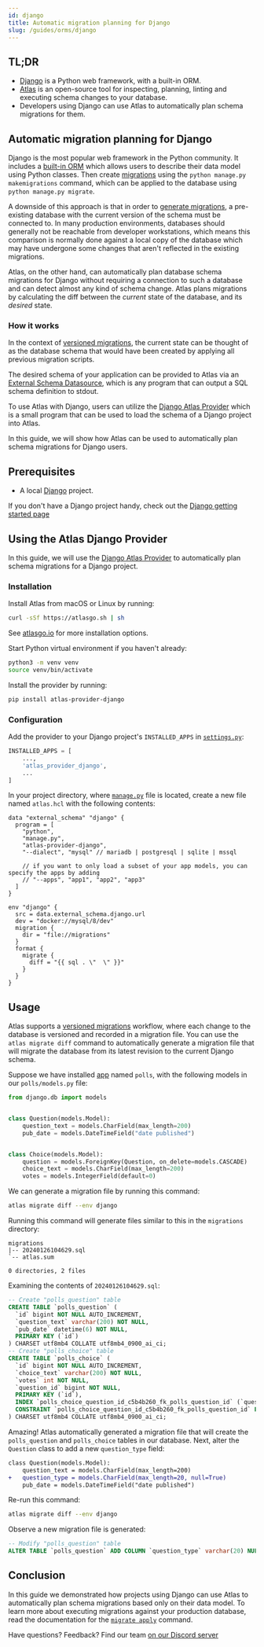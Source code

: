 ```yaml
---
id: django
title: Automatic migration planning for Django
slug: /guides/orms/django
---
```


## TL;DR
* [Django](https://www.djangoproject.com) is a Python web framework, with a built-in ORM.
* [Atlas](https://atlasgo.io) is an open-source tool for inspecting, planning, linting and
  executing schema changes to your database.
* Developers using Django can use Atlas to automatically plan schema migrations
  for them.

## Automatic migration planning for Django
Django is the most popular web framework in the Python community. It includes a [built-in ORM](https://docs.djangoproject.com/en/5.0/#the-model-layer)
which allows users to describe their data model using Python classes. Then create [migrations](https://docs.djangoproject.com/en/5.0/topics/migrations)
using the `python manage.py makemigrations` command, which can be applied to the database using `python manage.py migrate`.

A downside of this approach is that in order to [generate migrations](https://docs.djangoproject.com/en/5.0/ref/django-admin/#django-admin-makemigrations),
a pre-existing database with the current version of the schema must be connected to.
In many production environments, databases should generally not be reachable from developer workstations,
which means this comparison is normally done against a local copy of the database which may have
undergone some changes that aren't reflected in the existing migrations.

Atlas, on the other hand, can automatically plan database schema migrations for Django
without requiring a connection to such a database and can detect almost any kind of schema change.
Atlas plans migrations by calculating the diff between the _current_ state of the database,
and its _desired_ state.

### How it works

In the context of [versioned migrations](/concepts/declarative-vs-versioned#versioned-migrations),
the current state can be thought of as the database schema that would have
been created by applying all previous migration scripts.

The desired schema of your application can be provided to Atlas via an [External Schema Datasource](/atlas-schema/projects#data-source-external_schema),
which is any program that can output a SQL schema definition to stdout.

To use Atlas with Django, users can utilize the [Django Atlas Provider](https://github.com/ariga/atlas-provider-django)
which is a small program that can be used to load the schema of a Django project into Atlas.

In this guide, we will show how Atlas can be used to automatically plan schema migrations for Django users.


## Prerequisites

* A local [Django](https://www.djangoproject.com) project.

If you don't have a Django project handy, check out the [Django getting started page](https://docs.djangoproject.com/en/5.0/intro/tutorial01/)

## Using the Atlas Django Provider

In this guide, we will use the [Django Atlas Provider](https://github.com/ariga/atlas-provider-django)
to automatically plan schema migrations for a Django project.

### Installation

Install Atlas from macOS or Linux by running:
```bash
curl -sSf https://atlasgo.sh | sh
```
See [atlasgo.io](https://atlasgo.io/getting-started#installation) for more installation options.

Start Python virtual environment if you haven't already:
```bash
python3 -m venv venv
source venv/bin/activate
```

Install the provider by running:
```bash
pip install atlas-provider-django
``` 

### Configuration

Add the provider to your Django project's `INSTALLED_APPS` in [`settings.py`](https://docs.djangoproject.com/en/5.0/topics/settings/):

```python
INSTALLED_APPS = [
    ...,
    'atlas_provider_django',
    ...
]
```

In your project directory, where [`manage.py`](https://docs.djangoproject.com/en/5.0/ref/django-admin/) file is located, 
create a new file named `atlas.hcl` with the following contents:

```hcl
data "external_schema" "django" {
  program = [
    "python",
    "manage.py",
    "atlas-provider-django",
    "--dialect", "mysql" // mariadb | postgresql | sqlite | mssql
    
    // if you want to only load a subset of your app models, you can specify the apps by adding
    // "--apps", "app1", "app2", "app3"
  ]
}

env "django" {
  src = data.external_schema.django.url
  dev = "docker://mysql/8/dev"
  migration {
    dir = "file://migrations"
  }
  format {
    migrate {
      diff = "{{ sql . \"  \" }}"
    }
  }
}
```

## Usage

Atlas supports a [versioned migrations](/concepts/declarative-vs-versioned#versioned-migrations)
workflow, where each change to the database is versioned and recorded in a migration file. You can use the
`atlas migrate diff` command to automatically generate a migration file that will migrate the database
from its latest revision to the current Django schema.

Suppose we have installed [app](https://docs.djangoproject.com/en/5.0/ref/applications/) named `polls`, 
with the following models in our `polls/models.py` file:

```python
from django.db import models


class Question(models.Model):
    question_text = models.CharField(max_length=200)
    pub_date = models.DateTimeField("date published")


class Choice(models.Model):
    question = models.ForeignKey(Question, on_delete=models.CASCADE)
    choice_text = models.CharField(max_length=200)
    votes = models.IntegerField(default=0)
```

We can generate a migration file by running this command:

```bash
atlas migrate diff --env django
```

Running this command will generate files similar to this in the `migrations` directory:

```
migrations
|-- 20240126104629.sql
`-- atlas.sum

0 directories, 2 files
```

Examining the contents of `20240126104629.sql`:

```sql
-- Create "polls_question" table
CREATE TABLE `polls_question` (
  `id` bigint NOT NULL AUTO_INCREMENT,
  `question_text` varchar(200) NOT NULL,
  `pub_date` datetime(6) NOT NULL,
  PRIMARY KEY (`id`)
) CHARSET utf8mb4 COLLATE utf8mb4_0900_ai_ci;
-- Create "polls_choice" table
CREATE TABLE `polls_choice` (
  `id` bigint NOT NULL AUTO_INCREMENT,
  `choice_text` varchar(200) NOT NULL,
  `votes` int NOT NULL,
  `question_id` bigint NOT NULL,
  PRIMARY KEY (`id`),
  INDEX `polls_choice_question_id_c5b4b260_fk_polls_question_id` (`question_id`),
  CONSTRAINT `polls_choice_question_id_c5b4b260_fk_polls_question_id` FOREIGN KEY (`question_id`) REFERENCES `polls_question` (`id`) ON UPDATE NO ACTION ON DELETE NO ACTION
) CHARSET utf8mb4 COLLATE utf8mb4_0900_ai_ci;

```

Amazing! Atlas automatically generated a migration file that will create the `polls_question` and `polls_choice` tables in our database.
Next, alter the `Question` class to add a new `question_type` field:

```diff
class Question(models.Model):
    question_text = models.CharField(max_length=200)
+   question_type = models.CharField(max_length=20, null=True)
    pub_date = models.DateTimeField("date published")
```
Re-run this command:

```bash
atlas migrate diff --env django
```

Observe a new migration file is generated:

```sql
-- Modify "polls_question" table
ALTER TABLE `polls_question` ADD COLUMN `question_type` varchar(20) NULL;
```

## Conclusion

In this guide we demonstrated how projects using Django can use Atlas to automatically
plan schema migrations based only on their data model. To learn more about executing
migrations against your production database, read the documentation for the
[`migrate apply`](/versioned/apply) command.

Have questions? Feedback? Find our team [on our Discord server](https://discord.gg/zZ6sWVg6NT)

